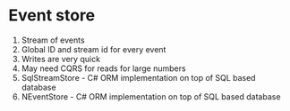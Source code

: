 # Event store

1. Stream of events
2. Global ID and stream id for every event
3. Writes are very quick
4. May need CQRS for reads for large numbers
5. SqlStreamStore - C# ORM implementation on top of SQL based database
6. NEventStore - C# ORM implementation on top of SQL based database
